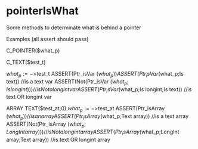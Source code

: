 # pointerIsWhat

Some methods to determinate what is behind a pointer

Examples (all assert should pass)

C_POINTER($what_p)

C_TEXT($test_t)

$what_p:=->$test_t
ASSERT(Ptr_isVar ($what_p)) 
ASSERT(Ptr_isVar ($what_p;Is text))  //is a text var 
ASSERT(Not(Ptr_isVar ($what_p;Is longint)))  //is Not a longint var
ASSERT(Ptr_isVar ($what_p;Is longint;Is text))  //is text OR longint var

ARRAY TEXT($test_at;0)
$what_p:=->$test_at
ASSERT(Ptr_isArray ($what_p))  //is an array
ASSERT(Ptr_isArray ($what_p;Text array))  //is a text array 
ASSERT(Not(Ptr_isArray ($what_p;LongInt array)))  //is Not a longint array
ASSERT(Ptr_isArray ($what_p;LongInt array;Text array))  //is text OR longint array
